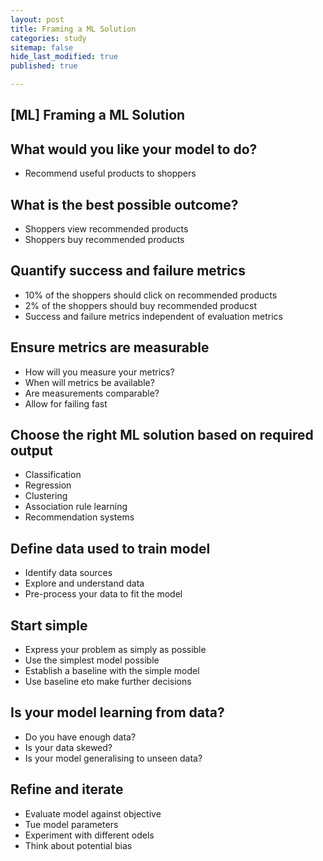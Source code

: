 ```yaml
---
layout: post
title: Framing a ML Solution
categories: study
sitemap: false
hide_last_modified: true
published: true

---
```


## [ML] Framing a ML Solution

## What would you like your model to do?
- Recommend useful products to shoppers

## What is the best possible outcome?
- Shoppers view recommended products
- Shoppers buy recommended products

## Quantify success and failure metrics
- 10% of the shoppers should click on recommended products
- 2% of the shoppers should buy recommended producst
- Success and failure metrics independent of evaluation metrics

## Ensure metrics are measurable
- How will you measure your metrics?
- When will metrics be available?
- Are measurements comparable?
- Allow for failing fast

## Choose the right ML solution based on required output
- Classification
- Regression
- Clustering
- Association rule learning
- Recommendation systems

## Define data used to train model
- Identify data sources
- Explore and understand data
- Pre-process your data to fit the model

## Start simple
- Express your problem as simply as possible
- Use the simplest model possible
- Establish a baseline with the simple model
- Use baseline eto make further decisions

## Is your model learning from data?
- Do you have enough data?
- Is your data skewed?
- Is your model generalising to unseen data?

## Refine and iterate
- Evaluate model against objective
- Tue model parameters
- Experiment with different odels
- Think about potential bias




